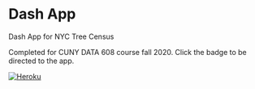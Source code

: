 # Dash App

Dash App for NYC Tree Census

Completed for CUNY DATA 608 course fall 2020. Click the badge to be directed to the app. 

[![Heroku](http://heroku-badge.herokuapp.com/?app=angularjs-crypto&style=flat&svg=1)](https://treehealth-cuny608.herokuapp.com/)

